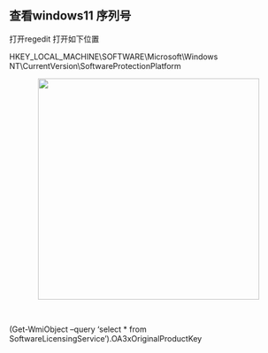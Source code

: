 ## 查看windows11 序列号

打开regedit 打开如下位置

HKEY_LOCAL_MACHINE\SOFTWARE\Microsoft\Windows NT\CurrentVersion\SoftwareProtectionPlatform

<p align="center"><img src="https://cdn.jsdelivr.net/gh/zb9678/img9@main/im2/08.04:23:04:12.png" style="width:400px;"></p><br>


 (Get-WmiObject –query ‘select * from SoftwareLicensingService’).OA3xOriginalProductKey